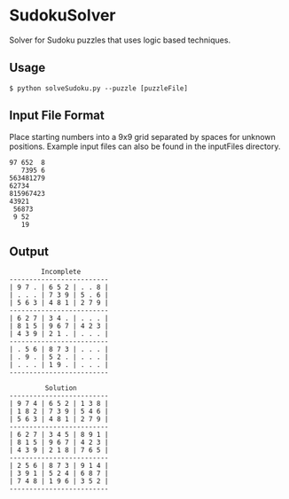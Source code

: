 SudokuSolver
============

Solver for Sudoku puzzles that uses logic based techniques.

## Usage

```
$ python solveSudoku.py --puzzle [puzzleFile]
```

## Input File Format

Place starting numbers into a 9x9 grid separated by spaces for unknown positions.
Example input files can also be found in the inputFiles directory.

```
97 652  8
   7395 6
563481279
62734    
815967423
43921    
 56873   
 9 52    
   19    
```

## Output

```
        Incomplete       
-------------------------
| 9 7 . | 6 5 2 | . . 8 | 
| . . . | 7 3 9 | 5 . 6 | 
| 5 6 3 | 4 8 1 | 2 7 9 | 
-------------------------
| 6 2 7 | 3 4 . | . . . | 
| 8 1 5 | 9 6 7 | 4 2 3 | 
| 4 3 9 | 2 1 . | . . . | 
-------------------------
| . 5 6 | 8 7 3 | . . . | 
| . 9 . | 5 2 . | . . . | 
| . . . | 1 9 . | . . . | 
-------------------------

         Solution        
-------------------------
| 9 7 4 | 6 5 2 | 1 3 8 | 
| 1 8 2 | 7 3 9 | 5 4 6 | 
| 5 6 3 | 4 8 1 | 2 7 9 | 
-------------------------
| 6 2 7 | 3 4 5 | 8 9 1 | 
| 8 1 5 | 9 6 7 | 4 2 3 | 
| 4 3 9 | 2 1 8 | 7 6 5 | 
-------------------------
| 2 5 6 | 8 7 3 | 9 1 4 | 
| 3 9 1 | 5 2 4 | 6 8 7 | 
| 7 4 8 | 1 9 6 | 3 5 2 | 
-------------------------
```

